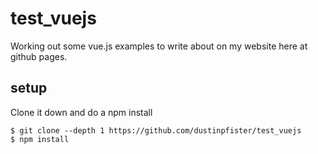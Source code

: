# test_vuejs

Working out some vue.js examples to write about on my website here at github pages.

## setup

Clone it down and do a npm install

```
$ git clone --depth 1 https://github.com/dustinpfister/test_vuejs
$ npm install
```